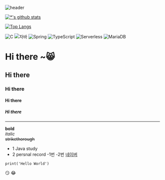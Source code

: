 ![header](https://capsule-render.vercel.app/api?type=wave&color=auto&height=300&section=header&text=깃허브%20start-ha&fontSize=90)

[![*'s github stats](https://github-readme-stats.vercel.app/api?username=start-ha)](https://github.com/start-ha)

[![Top Langs](https://github-readme-stats.vercel.app/api/top-langs/?username=start-ha)](https://github.com/start-ha/github-readme-stats)

![C](https://img.shields.io/badge/-C-123456?style=flat-square&logo=C&logoColor=black)
![자바](https://img.shields.io/badge/-자바-007396?style=flat&logo=Java&logoColor=ffffff)
![Spring](https://img.shields.io/badge/-Spring-6DB33F?style=for-the-badge&logo=Spring&logoColor=white)
![TypeScript](https://img.shields.io/badge/-TypeScript-3178C6?style=flat-square&logo=TypeScript&logoColor=white)
![Serverless](https://img.shields.io/badge/-Serverless-FD5750?style=flat-square&logo=Serverless&logoColor=magenta)
![MariaDB](https://img.shields.io/badge/-MariaDB-1F305F?style=flat-square&logo=mariadb&logoColor=white)



# Hi there ~😸
## Hi there
### Hi there
#### Hi there
##### Hi there
---

**bold** <br>
*italic* <br>
~~strikethorough~~ <br>

* 1  Java study
* 2  persnal record
  -1번
  -2번
  [네이버](https://naver.com)

```
print('Hello World')
```

:smirk: :joy: 
